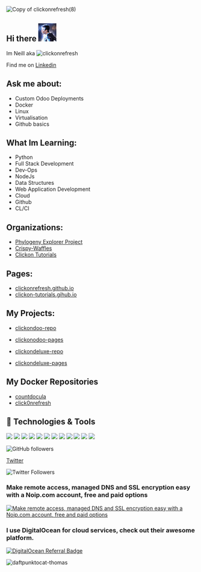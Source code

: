 ![Copy of clickonrefresh(8)](https://user-images.githubusercontent.com/72121107/114459748-3a1f2a80-9be1-11eb-95ec-b0b3838ccff4.png)

## Hi there <img src="https://raw.githubusercontent.com/bradleybossard/slack-animated-emoji/master/gifs/bluesteel.gif" width="48px" alt="hi">

Im Neill aka ![clickonrefresh](https://img.shields.io/badge/Clickonrefresh-informational?style=plastic&logo=clickonrefresh&logoColor=white&color=2bbc8a)

Find me on [Linkedin](https://linkedin.com/in/clickonrefresh)

## Ask me about:
  - Custom Odoo Deployments
  - Docker
  - Linux
  - Virtualisation
  - Github basics

<!-- TODO: Make links  -->

## What Im Learning:
  - Python
  - Full Stack Development
  - Dev-Ops
  - NodeJs
  - Data Structures
  - Web Application Development
  - Cloud
  - Github
  - CL/CI

## Organizations:
  - [Phylogeny Explorer Project](https://github.com/phylogeny-explorer)
  - [Crispy-Waffles](https://github.com/organizations/Crispy-Waffles)
  - [Clickon Tutorials](https://github.com/Clickon-Tutorials)

## Pages:
  - [clickonrefresh.github.io](https://clickonrefresh.github.io/clickonrefresh)
  - [clickon-tutorials.gihub.io](https://clickon-tutorials.github.io/Clickon-Tutorials/)


## My Projects:
  - [clickondoo-repo](https://github.com/clickonrefresh/clickonodoo)
  - [clickonodoo-pages](https://clickonrefresh.github.io/clickonodoo)
  
  - [clickondeluxe-repo](https://github.com/clickonrefresh/clickondeluxe)
  - [clickondeluxe-pages](https://clickonrefresh.github.io/clickondeluxe)

## My Docker Repositories
  - [countdocula](https://hub.docker.com/u/countdocula)
  - [click0nrefresh](https://hub.docker.com/u/click0nrefresh)


<!-- TODO: Make technologies links takes you to repositories -->


## 🔧 Technologies & Tools
![](https://img.shields.io/badge/OS-Linux-informational?style=flat&logo=linux&logoColor=white&color=2bbc8a)
![](https://img.shields.io/badge/Editor-IntelliJ_IDEA-informational?style=flat&logo=intellij-idea&logoColor=white&color=2bbc8a)
![](https://img.shields.io/badge/Editor-Pycharm-informational?style=flat&logo=pycharm&logoColor=white&color=2bbc8a)
![](https://img.shields.io/badge/Code-Python-informational?style=flat&logo=python&logoColor=white&color=2bbc8a)
![](https://img.shields.io/badge/Code-JavaScript-informational?style=flat&logo=javascript&logoColor=white&color=2bbc8a)
![](https://img.shields.io/badge/Shell-Bash-informational?style=flat&logo=gnu-bash&logoColor=white&color=2bbc8a)
![](https://img.shields.io/badge/Tools-PostgreSQL-informational?style=flat&logo=postgresql&logoColor=white&color=2bbc8a)
![](https://img.shields.io/badge/Tools-Docker-informational?style=flat&logo=docker&logoColor=white&color=2bbc8a)
![](https://img.shields.io/badge/Editor-VSCode-informational?style=flat&logo=visual-studio&logoColor=white&color=2bbc8a)
![](https://img.shields.io/badge/Tools-Ubuntu-informational?style=flat&logo=ubuntu&logoColor=white&color=2bbc8a)
![](https://img.shields.io/badge/Cloud-Digital_Ocean-informational?style=flat&logo=digitalocean&logoColor=white&color=2bbc8a)
![](https://img.shields.io/badge/Odoo-ce-informational?style=flat&logo=odoo&logoColor=white&color=2bbc8a)


![GitHub followers](https://img.shields.io/github/followers/clickonrefresh?style=social)

[Twitter](https://twitter.com/clickonrefresh)

![Twitter Followers](https://img.shields.io/twitter/follow/clickonrefresh?style=social)

### Make remote access, managed DNS and SSL encryption easy with a Noip.com account, free and paid options
[![Make remote access, managed DNS and SSL encryption easy with a Noip.com account, free and paid options](https://user-images.githubusercontent.com/72121107/117400939-e9f76780-af03-11eb-9965-7aebc496173c.png)](https://www.noip.com/sign-up?hostname=&domain=hopto.org&fpr=clickonrefresh&fp_sid=signup)

### I use DigitalOcean for cloud services, check out their awesome platform.
[![DigitalOcean Referral Badge](https://web-platforms.sfo2.cdn.digitaloceanspaces.com/WWW/Badge%201.svg)](https://www.digitalocean.com/?refcode=7b29999f8c6f&utm_campaign=Referral_Invite&utm_medium=Referral_Program&utm_source=badge)


<!-- {% seo %} -->




![daftpunktocat-thomas](https://user-images.githubusercontent.com/72121107/117508133-5e73ea00-af88-11eb-97ef-7a0c59b84305.gif)
